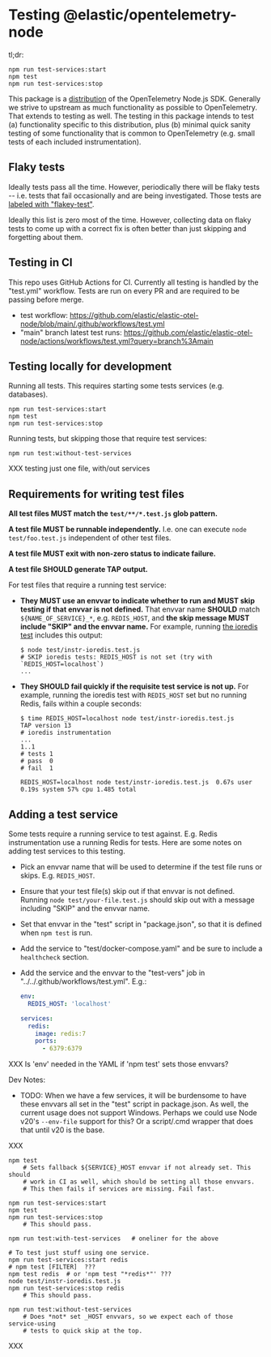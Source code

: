 # Testing @elastic/opentelemetry-node

tl;dr:

```
npm run test-services:start
npm test
npm run test-services:stop
```

This package is a [distribution](https://opentelemetry.io/docs/concepts/distributions/)
of the OpenTelemetry Node.js SDK. Generally we strive to upstream as much
functionality as possible to OpenTelemetry. That extends to testing as well.
The testing in this package intends to test (a) functionality specific to
this distribution, plus (b) minimal quick sanity testing of some functionality
that is common to OpenTelemetry (e.g. small tests of each included
instrumentation).


## Flaky tests

Ideally tests pass all the time. However, periodically there will be flaky
tests -- i.e. tests that fail occasionally and are being investigated. Those
tests are [labeled with "flakey-test"](https://github.com/elastic/elastic-otel-node/labels/flaky-test).

Ideally this list is zero most of the time. However, collecting data on flaky
tests to come up with a correct fix is often better than just skipping and
forgetting about them.


## Testing in CI

This repo uses GitHub Actions for CI.
Currently all testing is handled by the "test.yml" workflow.
Tests are run on every PR and are required to be passing before merge.

- test workflow: https://github.com/elastic/elastic-otel-node/blob/main/.github/workflows/test.yml
- "main" branch latest test runs: https://github.com/elastic/elastic-otel-node/actions/workflows/test.yml?query=branch%3Amain


## Testing locally for development

Running all tests. This requires starting some tests services (e.g. databases).

```
npm run test-services:start
npm test
npm run test-services:stop
```

Running tests, but skipping those that require test services:

```
npm run test:without-test-services
```

XXX testing just one file, with/out services


## Requirements for writing test files

**All test files MUST match the `test/**/*.test.js` glob pattern.**

**A test file MUST be runnable independently.** I.e. one can execute
`node test/foo.test.js` independent of other test files.

**A test file MUST exit with non-zero status to indicate failure.**

**A test file SHOULD generate TAP output.**

For test files that require a running test service:

- **They MUST use an envvar to indicate whether to run and MUST skip testing if that envvar is not defined.**
  That envvar name **SHOULD** match `${NAME_OF_SERVICE}_*`, e.g. `REDIS_HOST`,
  and **the skip message MUST include "SKIP" and the envvar name.**
  For example, running [the ioredis test](./test/instr-ioredis.test.js)
  includes this output:

    ```
    $ node test/instr-ioredis.test.js
    # SKIP ioredis tests: REDIS_HOST is not set (try with `REDIS_HOST=localhost`)
    ...
    ```

- **They SHOULD fail quickly if the requisite test service is not up.**
  For example, running the ioredis test with `REDIS_HOST` set but no running
  Redis, fails within a couple seconds:

    ```
    $ time REDIS_HOST=localhost node test/instr-ioredis.test.js
    TAP version 13
    # ioredis instrumentation
    ...
    1..1
    # tests 1
    # pass  0
    # fail  1

    REDIS_HOST=localhost node test/instr-ioredis.test.js  0.67s user 0.19s system 57% cpu 1.485 total
    ```

## Adding a test service

Some tests require a running service to test against. E.g. Redis instrumentation
use a running Redis for tests. Here are some notes on adding test services
to this testing.

- Pick an envvar name that will be used to determine if the test file runs or
  skips. E.g. `REDIS_HOST`.
- Ensure that your test file(s) skip out if that envvar is not defined.
  Running `node test/your-file.test.js` should skip out with a message
  including "SKIP" and the envvar name.
- Set that envvar in the "test" script in "package.json", so that it is
  defined when `npm test` is run.
- Add the service to "test/docker-compose.yaml" and be sure to include a
  `healthcheck` section.
- Add the service and the envvar to the "test-vers" job in "../../.github/workflows/test.yml". E.g.:

    ```yaml
    env:
      REDIS_HOST: 'localhost'

    services:
      redis:
        image: redis:7
        ports:
          - 6379:6379
    ```

XXX Is 'env' needed in the YAML if 'npm test' sets those envvars?

Dev Notes:
- TODO: When we have a few services, it will be burdensome to have these envvars
  all set in the "test" script in package.json. As well, the current usage does
  not support Windows. Perhaps we could use Node v20's `--env-file` support
  for this? Or a script/.cmd wrapper that does that until v20 is the base.


XXX
```
npm test
    # Sets fallback ${SERVICE}_HOST envvar if not already set. This should
    # work in CI as well, which should be setting all those envvars.
    # This then fails if services are missing. Fail fast.

npm run test-services:start
npm test
npm run test-services:stop
    # This should pass.

npm run test:with-test-services   # oneliner for the above

# To test just stuff using one service.
npm run test-services:start redis
# npm test [FILTER]  ???
npm test redis  # or 'npm test "*redis*"' ???
node test/instr-ioredis.test.js
npm run test-services:stop redis
    # This should pass.

npm run test:without-test-services
    # Does *not* set _HOST envvars, so we expect each of those service-using
    # tests to quick skip at the top.
```
XXX

